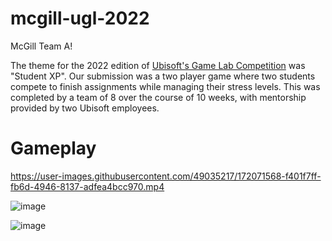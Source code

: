 # mcgill-ugl-2022

McGill Team A!

The theme for the 2022 edition of [Ubisoft's Game Lab Competition](https://montreal.ubisoft.com/en/our-engagements/education/game-lab-competition/) was "Student XP". Our submission was a two player game where two students compete to finish assignments while managing their stress levels. This was completed by a team of 8 over the course of 10 weeks, with mentorship provided by two Ubisoft employees.


# Gameplay
https://user-images.githubusercontent.com/49035217/172071568-f401f7ff-fb6d-4946-8137-adfea4bcc970.mp4

![image](https://user-images.githubusercontent.com/22628069/162593200-40495f20-d0f9-4f41-845f-e43da4ae411b.png)

![image](https://user-images.githubusercontent.com/22628069/162593204-c86f1f9e-721b-4dab-8054-631792c326be.png)



